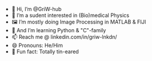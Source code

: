 - 👋 Hi, I’m @GriW-hub
- 💓 I’m a sudent interested in (Bio)medical Physics
- 🖼️ I’m mostly doing Image Processing in MATLAB & FIJI
- 🌱 And I’m learning Python & "C"-family
- 📫 Reach me @ linkedin.com/in/griw-lnkdn/
- 😄 Pronouns: He/Him
- 🎤 Fun fact: Totally tin-eared

<!---
GriW-hub/GriW-hub is a ✨ special ✨ repository because its `README.md` (this file) appears on your GitHub profile.
You can click the Preview link to take a look at your changes.
--->
